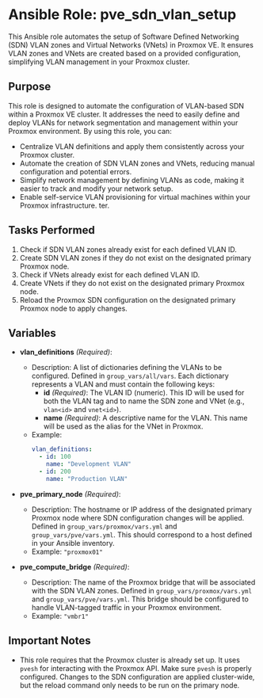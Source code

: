 # Ansible Role: pve_sdn_vlan_setup

This Ansible role automates the setup of Software Defined Networking (SDN) VLAN zones and Virtual Networks (VNets) in Proxmox VE. It ensures VLAN zones and VNets are created based on a provided configuration, simplifying VLAN management in your Proxmox cluster.

## Purpose

This role is designed to automate the configuration of VLAN-based SDN within a Proxmox VE cluster. It addresses the need to easily define and deploy VLANs for network segmentation and management within your Proxmox environment. By using this role, you can:

*   Centralize VLAN definitions and apply them consistently across your Proxmox cluster.
*   Automate the creation of SDN VLAN zones and VNets, reducing manual configuration and potential errors.
*   Simplify network management by defining VLANs as code, making it easier to track and modify your network setup.
*   Enable self-service VLAN provisioning for virtual machines within your Proxmox infrastructure.
ter.

## Tasks Performed

1.  Check if SDN VLAN zones already exist for each defined VLAN ID.
2.  Create SDN VLAN zones if they do not exist on the designated primary Proxmox node.
3.  Check if VNets already exist for each defined VLAN ID.
4.  Create VNets if they do not exist on the designated primary Proxmox node.
5.  Reload the Proxmox SDN configuration on the designated primary Proxmox node to apply changes.

## Variables

*   **vlan\_definitions** *(Required)*:
    *   Description: A list of dictionaries defining the VLANs to be configured. Defined in `group_vars/all/vars`. Each dictionary represents a VLAN and must contain the following keys:
        *   **id** *(Required)*: The VLAN ID (numeric). This ID will be used for both the VLAN tag and to name the SDN zone and VNet (e.g., `vlan<id>` and `vnet<id>`).
        *   **name** *(Required)*: A descriptive name for the VLAN. This name will be used as the alias for the VNet in Proxmox.
    *   Example:
        ```yaml
        vlan_definitions:
          - id: 100
            name: "Development VLAN"
          - id: 200
            name: "Production VLAN"
        ```

*   **pve\_primary\_node** *(Required)*:
    *   Description: The hostname or IP address of the designated primary Proxmox node where SDN configuration changes will be applied. Defined in `group_vars/proxmox/vars.yml` and `group_vars/pve/vars.yml`. This should correspond to a host defined in your Ansible inventory.
    *   Example: `"proxmox01"`

*   **pve\_compute\_bridge** *(Required)*:
    *   Description: The name of the Proxmox bridge that will be associated with the SDN VLAN zones. Defined in `group_vars/proxmox/vars.yml` and `group_vars/pve/vars.yml`. This bridge should be configured to handle VLAN-tagged traffic in your Proxmox environment.
    *   Example: `"vmbr1"`

## Important Notes

*   This role requires that the Proxmox cluster is already set up.  It uses `pvesh` for interacting with the Proxmox API. Make sure `pvesh` is properly configured. Changes to the SDN configuration are applied cluster-wide, but the reload command only needs to be run on the primary node.